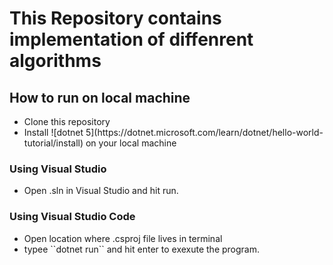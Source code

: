 # This Repository contains implementation of diffenrent algorithms

## How to run on local machine
<ul>
<li>Clone this repository</li>
<li>Install ![dotnet 5](https://dotnet.microsoft.com/learn/dotnet/hello-world-tutorial/install) on your local machine</li>
</ul>

### Using Visual Studio
<ul>
<li>Open .sln in Visual Studio and hit run.</li>
</ul>

### Using Visual Studio Code
<ul>
<li>Open location where .csproj file lives in terminal</li>
<li>typee ``dotnet run`` and hit enter to exexute the program.</li>
</ul>

